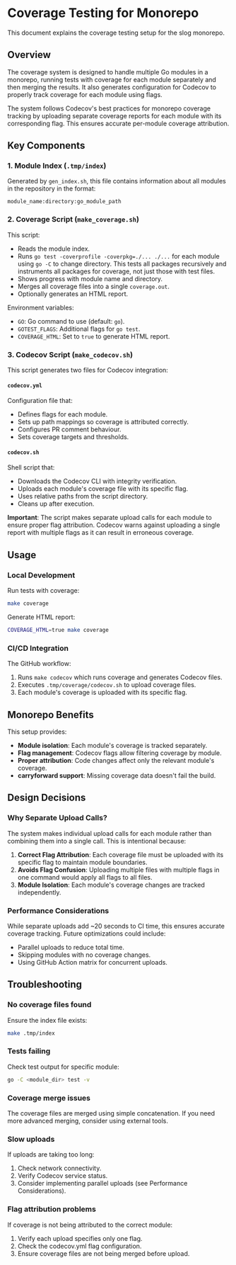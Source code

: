 # Coverage Testing for Monorepo

This document explains the coverage testing setup for the slog monorepo.

## Overview

The coverage system is designed to handle multiple Go modules in a monorepo,
running tests with coverage for each module separately and then merging the
results. It also generates configuration for Codecov to properly track coverage
for each module using flags.

The system follows Codecov's best practices for monorepo coverage tracking by
uploading separate coverage reports for each module with its corresponding flag.
This ensures accurate per-module coverage attribution.

## Key Components

### 1. Module Index (`.tmp/index`)

Generated by `gen_index.sh`, this file contains information about all modules
in the repository in the format:

```text
module_name:directory:go_module_path
```

### 2. Coverage Script (`make_coverage.sh`)

This script:

- Reads the module index.
- Runs `go test -coverprofile -coverpkg=./... ./...` for each module using
  `go -C` to change directory. This tests all packages recursively and
  instruments all packages for coverage, not just those with test files.
- Shows progress with module name and directory.
- Merges all coverage files into a single `coverage.out`.
- Optionally generates an HTML report.

Environment variables:

- `GO`: Go command to use (default: `go`).
- `GOTEST_FLAGS`: Additional flags for `go test`.
- `COVERAGE_HTML`: Set to `true` to generate HTML report.

### 3. Codecov Script (`make_codecov.sh`)

This script generates two files for Codecov integration:

#### `codecov.yml`

Configuration file that:

- Defines flags for each module.
- Sets up path mappings so coverage is attributed correctly.
- Configures PR comment behaviour.
- Sets coverage targets and thresholds.

#### `codecov.sh`

Shell script that:

- Downloads the Codecov CLI with integrity verification.
- Uploads each module's coverage file with its specific flag.
- Uses relative paths from the script directory.
- Cleans up after execution.

**Important**: The script makes separate upload calls for each module to ensure
proper flag attribution. Codecov warns against uploading a single report with
multiple flags as it can result in erroneous coverage.

## Usage

### Local Development

Run tests with coverage:

```bash
make coverage
```

Generate HTML report:

```bash
COVERAGE_HTML=true make coverage
```

### CI/CD Integration

The GitHub workflow:

1. Runs `make codecov` which runs coverage and generates Codecov files.
2. Executes `.tmp/coverage/codecov.sh` to upload coverage files.
3. Each module's coverage is uploaded with its specific flag.

## Monorepo Benefits

This setup provides:

- **Module isolation**: Each module's coverage is tracked separately.
- **Flag management**: Codecov flags allow filtering coverage by module.
- **Proper attribution**: Code changes affect only the relevant module's
  coverage.
- **carryforward support**: Missing coverage data doesn't fail the build.

## Design Decisions

### Why Separate Upload Calls?

The system makes individual upload calls for each module rather than combining
them into a single call. This is intentional because:

1. **Correct Flag Attribution**: Each coverage file must be uploaded with its
   specific flag to maintain module boundaries.
2. **Avoids Flag Confusion**: Uploading multiple files with multiple flags in
   one command would apply all flags to all files.
3. **Module Isolation**: Each module's coverage changes are tracked
   independently.

### Performance Considerations

While separate uploads add ~20 seconds to CI time, this ensures accurate
coverage tracking. Future optimizations could include:

- Parallel uploads to reduce total time.
- Skipping modules with no coverage changes.
- Using GitHub Action matrix for concurrent uploads.

## Troubleshooting

### No coverage files found

Ensure the index file exists:

```bash
make .tmp/index
```

### Tests failing

Check test output for specific module:

```bash
go -C <module_dir> test -v
```

### Coverage merge issues

The coverage files are merged using simple concatenation. If you need more
advanced merging, consider using external tools.

### Slow uploads

If uploads are taking too long:

1. Check network connectivity.
2. Verify Codecov service status.
3. Consider implementing parallel uploads (see Performance Considerations).

### Flag attribution problems

If coverage is not being attributed to the correct module:

1. Verify each upload specifies only one flag.
2. Check the codecov.yml flag configuration.
3. Ensure coverage files are not being merged before upload.
